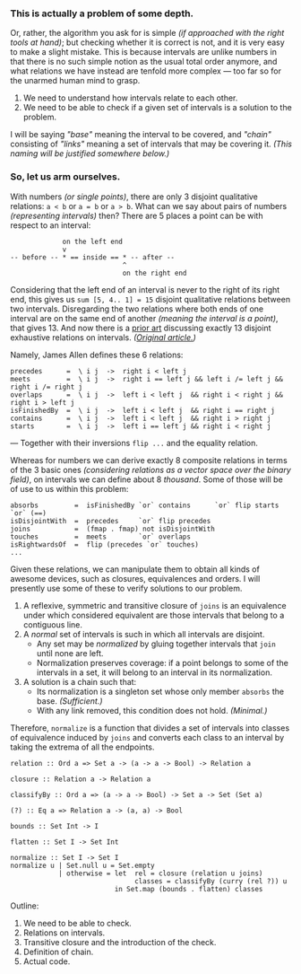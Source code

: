 ### This is actually a problem of some depth.

Or, rather, the algorithm you ask for is simple _(if approached with the right tools at hand)_;
but checking whether it is correct is not, and it is very easy to make a slight mistake. This is
because intervals are unlike numbers in that there is no such simple notion as the usual total
order anymore, and what relations we have instead are tenfold more complex — too far so for the
unarmed human mind to grasp.

1. We need to understand how intervals relate to each other.
2. We need to be able to check if a given set of intervals is a solution to the problem.

I will be saying _"base"_ meaning the interval to be covered, and _"chain"_ consisting of _"links"_ meaning a set of intervals that may be covering it. _(This naming will be justified somewhere below.)_

### So, let us arm ourselves.

With numbers _(or single points)_, there are only 3 disjoint qualitative relations: `a < b` or `a
= b` or `a > b`. What can we say about pairs of numbers _(representing intervals)_ then? There are
5 places a point can be with respect to an interval:

                 on the left end
                 v
    -- before -- * == inside == * -- after --
                                ^
                                on the right end

Considering that the left end of an interval is never to the right of its right end, this gives us
`sum [5, 4.. 1] = 15` disjoint qualitative relations between two intervals. Disregarding the two
relations where both ends of one interval are on the same end of another _(meaning the interval is
a point)_, that gives 13. And now there is a [prior art][1] discussing exactly 13 disjoint
exhaustive relations on intervals. _([Original article.][2])_

[1]: https://www.ics.uci.edu/~alspaugh/cls/shr/allen.html
[2]: https://cse.unl.edu/~choueiry/Documents/Allen-CACM1983.pdf

Namely, James Allen defines these 6 relations:

    precedes      =  \ i j  ->  right i < left j
    meets         =  \ i j  ->  right i == left j && left i /= left j && right i /= right j
    overlaps      =  \ i j  ->  left i < left j  && right i < right j && right i > left j
    isFinishedBy  =  \ i j  ->  left i < left j  && right i == right j
    contains      =  \ i j  ->  left i < left j  && right i > right j
    starts        =  \ i j  ->  left i == left j && right i < right j

— Together with their inversions `flip ...` and the equality relation.

Whereas for numbers we can derive exactly 8 composite relations in terms of the 3 basic ones
_(considering relations as a vector space over the binary field)_, on intervals we can define
about 8 _thousand_. Some of those will be of use to us within this problem:

    absorbs         =  isFinishedBy `or` contains      `or` flip starts `or` (==)
    isDisjointWith  =  precedes     `or` flip precedes
    joins           =  (fmap . fmap) not isDisjointWith
    touches         =  meets        `or` overlaps
    isRightwardsOf  =  flip (precedes `or` touches)
    ...

Given these relations, we can manipulate them to obtain all kinds of awesome devices, such as
closures, equivalences and orders. I will presently use some of these to verify solutions to our
problem.

1. A reflexive, symmetric and transitive closure of `joins` is an equivalence under which
   considered equivalent are those intervals that belong to a contiguous line.
2. A _normal_ set of intervals is such in which all intervals are disjoint.
    * Any set may be _normalized_ by gluing together intervals that `join` until none are left.
    * Normalization preserves coverage: if a point belongs to some of the intervals in a set, it
      will belong to an interval in its normalization.
3. A solution is a chain such that:
    * Its normalization is a singleton set whose only member `absorbs` the base. _(Sufficient.)_
    * With any link removed, this condition does not hold. _(Minimal.)_

Therefore, `normalize` is a function that divides a set of intervals into classes of equivalence
induced by `joins` and converts each class to an interval by taking the extrema of all the
endpoints.

    relation :: Ord a => Set a -> (a -> a -> Bool) -> Relation a

    closure :: Relation a -> Relation a

    classifyBy :: Ord a => (a -> a -> Bool) -> Set a -> Set (Set a)

    (?) :: Eq a => Relation a -> (a, a) -> Bool

    bounds :: Set Int -> I

    flatten :: Set I -> Set Int

    normalize :: Set I -> Set I
    normalize u | Set.null u = Set.empty
                | otherwise = let  rel = closure (relation u joins)
                                   classes = classifyBy (curry (rel ?)) u
                              in Set.map (bounds . flatten) classes


Outline:

1. We need to be able to check.
1. Relations on intervals.
1. Transitive closure and the introduction of the check.
1. Definition of chain.
1. Actual code.
